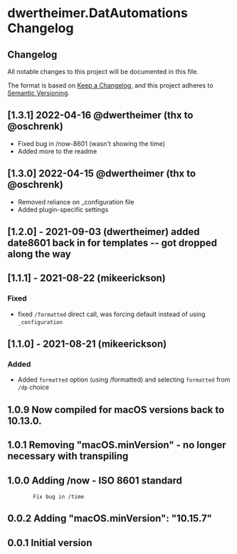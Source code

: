 # dwertheimer.DatAutomations Changelog

## Changelog

All notable changes to this project will be documented in this file.

The format is based on [Keep a Changelog](https://keepachangelog.com/en/1.0.0/),
and this project adheres to [Semantic Versioning](https://semver.org/spec/v2.0.0.html).

## [1.3.1] 2022-04-16 @dwertheimer (thx to @oschrenk)
- Fixed bug in /now-8601 (wasn't showing the time)
- Added more to the readme

## [1.3.0] 2022-04-15 @dwertheimer (thx to @oschrenk)
- Removed reliance on _configuration file
- Added plugin-specific settings

## [1.2.0] - 2021-09-03 (dwertheimer) added date8601 back in for templates -- got dropped along the way

## [1.1.1] - 2021-08-22 (mikeerickson)

### Fixed
- fixed `/formatted` direct call, was forcing default instead of using `_configuration`

## [1.1.0] - 2021-08-21 (mikeerickson)

### Added
- Added `formatted` option (using /formatted) and selecting `formatted` from `/dp` choice

## 1.0.9    Now compiled for macOS versions back to 10.13.0.

## 1.0.1    Removing "macOS.minVersion" - no longer necessary with transpiling

## 1.0.0    Adding /now - ISO 8601 standard
            Fix bug in /time

## 0.0.2    Adding 	"macOS.minVersion": "10.15.7"

## 0.0.1    Initial version
